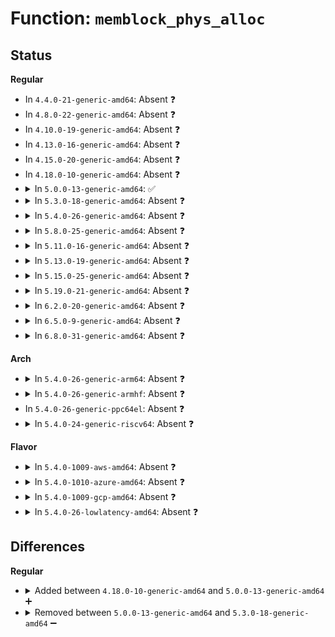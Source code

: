 # Function: <code>memblock_phys_alloc</code>

## Status
<b>Regular</b>
<ul>
<li>
In <code>4.4.0-21-generic-amd64</code>: Absent ❓
</li>
<li>
In <code>4.8.0-22-generic-amd64</code>: Absent ❓
</li>
<li>
In <code>4.10.0-19-generic-amd64</code>: Absent ❓
</li>
<li>
In <code>4.13.0-16-generic-amd64</code>: Absent ❓
</li>
<li>
In <code>4.15.0-20-generic-amd64</code>: Absent ❓
</li>
<li>
In <code>4.18.0-10-generic-amd64</code>: Absent ❓
</li>
<li>
<details>
<summary>In <code>5.0.0-13-generic-amd64</code>: ✅</summary>

```c
phys_addr_t memblock_phys_alloc(phys_addr_t size, phys_addr_t align)
```

```json
{
  "name": "memblock_phys_alloc",
  "collision_type": "Unique Global",
  "inline_type": "No",
  "funcs": [
    {
      "addr": 18446744071604789120,
      "name": "memblock_phys_alloc",
      "external": true,
      "loc": "mm/memblock.c:1334",
      "file": "mm/memblock.c",
      "inline": "seen, unknown",
      "caller_inline": [],
      "caller_func": [
        "drivers/firmware/efi/memmap.c:efi_memmap_alloc"
      ]
    }
  ],
  "symbols": [
    {
      "addr": 18446744071604789120,
      "name": "memblock_phys_alloc",
      "section": ".init.text",
      "bind": "STB_GLOBAL",
      "size": 18
    }
  ]
}
```
</details>
</li>
<li>
<details>
<summary>In <code>5.3.0-18-generic-amd64</code>: Absent ❓</summary>

```json
{
  "name": "memblock_phys_alloc",
  "collision_type": "Static Duplication",
  "inline_type": "Full",
  "funcs": [
    {
      "addr": 18446744071604704300,
      "name": "memblock_phys_alloc",
      "external": false,
      "loc": "include/linux/memblock.h:354",
      "file": "arch/x86/kernel/e820.c",
      "inline": "declared, inlined",
      "caller_inline": [
        "arch/x86/kernel/e820.c:e820__memblock_alloc_reserved"
      ],
      "caller_func": []
    },
    {
      "addr": 18446744071605118041,
      "name": "memblock_phys_alloc",
      "external": false,
      "loc": "include/linux/memblock.h:354",
      "file": "drivers/firmware/efi/memmap.c",
      "inline": "declared, inlined",
      "caller_inline": [
        "drivers/firmware/efi/memmap.c:efi_memmap_alloc"
      ],
      "caller_func": []
    }
  ],
  "symbols": []
}
```
</details>
</li>
<li>
<details>
<summary>In <code>5.4.0-26-generic-amd64</code>: Absent ❓</summary>

```json
{
  "name": "memblock_phys_alloc",
  "collision_type": "Static Duplication",
  "inline_type": "Full",
  "funcs": [
    {
      "addr": 18446744071604716688,
      "name": "memblock_phys_alloc",
      "external": false,
      "loc": "include/linux/memblock.h:354",
      "file": "arch/x86/kernel/e820.c",
      "inline": "declared, inlined",
      "caller_inline": [
        "arch/x86/kernel/e820.c:e820__memblock_alloc_reserved"
      ],
      "caller_func": []
    },
    {
      "addr": 18446744071605157490,
      "name": "memblock_phys_alloc",
      "external": false,
      "loc": "include/linux/memblock.h:354",
      "file": "drivers/firmware/efi/memmap.c",
      "inline": "declared, inlined",
      "caller_inline": [
        "drivers/firmware/efi/memmap.c:efi_memmap_alloc"
      ],
      "caller_func": []
    }
  ],
  "symbols": []
}
```
</details>
</li>
<li>
<details>
<summary>In <code>5.8.0-25-generic-amd64</code>: Absent ❓</summary>

```json
{
  "name": "memblock_phys_alloc",
  "collision_type": "Static Duplication",
  "inline_type": "Full",
  "funcs": [
    {
      "addr": 18446744071609063870,
      "name": "memblock_phys_alloc",
      "external": false,
      "loc": "include/linux/memblock.h:357",
      "file": "arch/x86/kernel/e820.c",
      "inline": "declared, inlined",
      "caller_inline": [
        "arch/x86/kernel/e820.c:e820__memblock_alloc_reserved"
      ],
      "caller_func": []
    },
    {
      "addr": 18446744071609426594,
      "name": "memblock_phys_alloc",
      "external": false,
      "loc": "include/linux/memblock.h:357",
      "file": "drivers/firmware/efi/memmap.c",
      "inline": "declared, inlined",
      "caller_inline": [
        "drivers/firmware/efi/memmap.c:efi_memmap_alloc"
      ],
      "caller_func": []
    }
  ],
  "symbols": []
}
```
</details>
</li>
<li>
<details>
<summary>In <code>5.11.0-16-generic-amd64</code>: Absent ❓</summary>

```json
{
  "name": "memblock_phys_alloc",
  "collision_type": "Static Duplication",
  "inline_type": "Full",
  "funcs": [
    {
      "addr": 18446744071612127259,
      "name": "memblock_phys_alloc",
      "external": false,
      "loc": "include/linux/memblock.h:390",
      "file": "arch/x86/kernel/e820.c",
      "inline": "declared, inlined",
      "caller_inline": [
        "arch/x86/kernel/e820.c:e820__memblock_alloc_reserved"
      ],
      "caller_func": []
    },
    {
      "addr": 18446744071612500409,
      "name": "memblock_phys_alloc",
      "external": false,
      "loc": "include/linux/memblock.h:390",
      "file": "drivers/firmware/efi/memmap.c",
      "inline": "declared, inlined",
      "caller_inline": [
        "drivers/firmware/efi/memmap.c:efi_memmap_alloc"
      ],
      "caller_func": []
    }
  ],
  "symbols": []
}
```
</details>
</li>
<li>
<details>
<summary>In <code>5.13.0-19-generic-amd64</code>: Absent ❓</summary>

```json
{
  "name": "memblock_phys_alloc",
  "collision_type": "Static Duplication",
  "inline_type": "Full",
  "funcs": [
    {
      "addr": 18446744071614267183,
      "name": "memblock_phys_alloc",
      "external": false,
      "loc": "include/linux/memblock.h:390",
      "file": "arch/x86/kernel/e820.c",
      "inline": "declared, inlined",
      "caller_inline": [
        "arch/x86/kernel/e820.c:e820__memblock_alloc_reserved"
      ],
      "caller_func": []
    },
    {
      "addr": 18446744071614642595,
      "name": "memblock_phys_alloc",
      "external": false,
      "loc": "include/linux/memblock.h:390",
      "file": "drivers/firmware/efi/memmap.c",
      "inline": "declared, inlined",
      "caller_inline": [
        "drivers/firmware/efi/memmap.c:efi_memmap_alloc"
      ],
      "caller_func": []
    }
  ],
  "symbols": []
}
```
</details>
</li>
<li>
<details>
<summary>In <code>5.15.0-25-generic-amd64</code>: Absent ❓</summary>

```json
{
  "name": "memblock_phys_alloc",
  "collision_type": "Static Duplication",
  "inline_type": "Full",
  "funcs": [
    {
      "addr": 18446744071615189266,
      "name": "memblock_phys_alloc",
      "external": false,
      "loc": "include/linux/memblock.h:391",
      "file": "arch/x86/kernel/e820.c",
      "inline": "declared, inlined",
      "caller_inline": [
        "arch/x86/kernel/e820.c:e820__memblock_alloc_reserved"
      ],
      "caller_func": []
    },
    {
      "addr": 18446744071615600553,
      "name": "memblock_phys_alloc",
      "external": false,
      "loc": "include/linux/memblock.h:391",
      "file": "drivers/firmware/efi/memmap.c",
      "inline": "declared, inlined",
      "caller_inline": [
        "drivers/firmware/efi/memmap.c:efi_memmap_alloc"
      ],
      "caller_func": []
    }
  ],
  "symbols": []
}
```
</details>
</li>
<li>
<details>
<summary>In <code>5.19.0-21-generic-amd64</code>: Absent ❓</summary>

```json
{
  "name": "memblock_phys_alloc",
  "collision_type": "Static Duplication",
  "inline_type": "Full",
  "funcs": [
    {
      "addr": 18446744071616956303,
      "name": "memblock_phys_alloc",
      "external": false,
      "loc": "include/linux/memblock.h:407",
      "file": "arch/x86/kernel/e820.c",
      "inline": "declared, inlined",
      "caller_inline": [
        "arch/x86/kernel/e820.c:e820__memblock_alloc_reserved"
      ],
      "caller_func": []
    },
    {
      "addr": 18446744071617410261,
      "name": "memblock_phys_alloc",
      "external": false,
      "loc": "include/linux/memblock.h:407",
      "file": "drivers/firmware/efi/memmap.c",
      "inline": "declared, inlined",
      "caller_inline": [
        "drivers/firmware/efi/memmap.c:efi_memmap_alloc"
      ],
      "caller_func": []
    }
  ],
  "symbols": []
}
```
</details>
</li>
<li>
<details>
<summary>In <code>6.2.0-20-generic-amd64</code>: Absent ❓</summary>

```json
{
  "name": "memblock_phys_alloc",
  "collision_type": "Static Duplication",
  "inline_type": "Full",
  "funcs": [
    {
      "addr": 18446744071627570018,
      "name": "memblock_phys_alloc",
      "external": false,
      "loc": "include/linux/memblock.h:407",
      "file": "arch/x86/kernel/e820.c",
      "inline": "declared, inlined",
      "caller_inline": [
        "arch/x86/kernel/e820.c:e820__memblock_alloc_reserved"
      ],
      "caller_func": []
    },
    {
      "addr": 18446744071627740565,
      "name": "memblock_phys_alloc",
      "external": false,
      "loc": "include/linux/memblock.h:407",
      "file": "arch/x86/platform/efi/memmap.c",
      "inline": "declared, inlined",
      "caller_inline": [
        "arch/x86/platform/efi/memmap.c:efi_memmap_alloc"
      ],
      "caller_func": []
    }
  ],
  "symbols": []
}
```
</details>
</li>
<li>
<details>
<summary>In <code>6.5.0-9-generic-amd64</code>: Absent ❓</summary>

```json
{
  "name": "memblock_phys_alloc",
  "collision_type": "Static Duplication",
  "inline_type": "Full",
  "funcs": [
    {
      "addr": 18446744071619321842,
      "name": "memblock_phys_alloc",
      "external": false,
      "loc": "include/linux/memblock.h:406",
      "file": "arch/x86/kernel/e820.c",
      "inline": "declared, inlined",
      "caller_inline": [
        "arch/x86/kernel/e820.c:e820__memblock_alloc_reserved"
      ],
      "caller_func": []
    },
    {
      "addr": 18446744071619500005,
      "name": "memblock_phys_alloc",
      "external": false,
      "loc": "include/linux/memblock.h:406",
      "file": "arch/x86/platform/efi/memmap.c",
      "inline": "declared, inlined",
      "caller_inline": [
        "arch/x86/platform/efi/memmap.c:efi_memmap_alloc"
      ],
      "caller_func": []
    }
  ],
  "symbols": []
}
```
</details>
</li>
<li>
<details>
<summary>In <code>6.8.0-31-generic-amd64</code>: Absent ❓</summary>

```json
{
  "name": "memblock_phys_alloc",
  "collision_type": "Static Duplication",
  "inline_type": "Full",
  "funcs": [
    {
      "addr": 18446744071621614962,
      "name": "memblock_phys_alloc",
      "external": false,
      "loc": "include/linux/memblock.h:418",
      "file": "arch/x86/kernel/e820.c",
      "inline": "declared, inlined",
      "caller_inline": [
        "arch/x86/kernel/e820.c:e820__memblock_alloc_reserved"
      ],
      "caller_func": []
    },
    {
      "addr": 18446744071621796837,
      "name": "memblock_phys_alloc",
      "external": false,
      "loc": "include/linux/memblock.h:418",
      "file": "arch/x86/platform/efi/memmap.c",
      "inline": "declared, inlined",
      "caller_inline": [
        "arch/x86/platform/efi/memmap.c:efi_memmap_alloc"
      ],
      "caller_func": []
    }
  ],
  "symbols": []
}
```
</details>
</li>
</ul>
<b>Arch</b>
<ul>
<li>
<details>
<summary>In <code>5.4.0-26-generic-arm64</code>: Absent ❓</summary>

```json
{
  "name": "memblock_phys_alloc",
  "collision_type": "Static Duplication",
  "inline_type": "Full",
  "funcs": [
    {
      "addr": 18446603336510831484,
      "name": "memblock_phys_alloc",
      "external": false,
      "loc": "include/linux/memblock.h:354",
      "file": "arch/arm64/mm/mmu.c",
      "inline": "declared, inlined",
      "caller_inline": [
        "arch/arm64/mm/mmu.c:early_pgtable_alloc"
      ],
      "caller_func": []
    },
    {
      "addr": 18446603336511285152,
      "name": "memblock_phys_alloc",
      "external": false,
      "loc": "include/linux/memblock.h:354",
      "file": "drivers/firmware/efi/memmap.c",
      "inline": "declared, inlined",
      "caller_inline": [
        "drivers/firmware/efi/memmap.c:efi_memmap_alloc"
      ],
      "caller_func": []
    }
  ],
  "symbols": []
}
```
</details>
</li>
<li>
<details>
<summary>In <code>5.4.0-26-generic-armhf</code>: Absent ❓</summary>

```json
{
  "name": "memblock_phys_alloc",
  "collision_type": "Static Duplication",
  "inline_type": "Full",
  "funcs": [
    {
      "addr": 3243275664,
      "name": "memblock_phys_alloc",
      "external": false,
      "loc": "include/linux/memblock.h:354",
      "file": "arch/arm/mm/init.c",
      "inline": "declared, inlined",
      "caller_inline": [
        "arch/arm/mm/init.c:arm_memblock_steal"
      ],
      "caller_func": []
    },
    {
      "addr": 3243936620,
      "name": "memblock_phys_alloc",
      "external": false,
      "loc": "include/linux/memblock.h:354",
      "file": "drivers/firmware/efi/memmap.c",
      "inline": "declared, inlined",
      "caller_inline": [
        "drivers/firmware/efi/memmap.c:efi_memmap_alloc"
      ],
      "caller_func": []
    }
  ],
  "symbols": []
}
```
</details>
</li>
<li>
In <code>5.4.0-26-generic-ppc64el</code>: Absent ❓
</li>
<li>
<details>
<summary>In <code>5.4.0-24-generic-riscv64</code>: Absent ❓</summary>

```json
{
  "name": "memblock_phys_alloc",
  "collision_type": "Unique Static",
  "inline_type": "Full",
  "funcs": [
    {
      "addr": 18446743936270612428,
      "name": "memblock_phys_alloc",
      "external": false,
      "loc": "include/linux/memblock.h:354",
      "file": "arch/riscv/mm/init.c",
      "inline": "declared, inlined",
      "caller_inline": [
        "arch/riscv/mm/init.c:create_pgd_mapping",
        "arch/riscv/mm/init.c:create_pgd_mapping"
      ],
      "caller_func": []
    }
  ],
  "symbols": []
}
```
</details>
</li>
</ul>
<b>Flavor</b>
<ul>
<li>
<details>
<summary>In <code>5.4.0-1009-aws-amd64</code>: Absent ❓</summary>

```json
{
  "name": "memblock_phys_alloc",
  "collision_type": "Static Duplication",
  "inline_type": "Full",
  "funcs": [
    {
      "addr": 18446744071604642978,
      "name": "memblock_phys_alloc",
      "external": false,
      "loc": "include/linux/memblock.h:354",
      "file": "arch/x86/kernel/e820.c",
      "inline": "declared, inlined",
      "caller_inline": [
        "arch/x86/kernel/e820.c:e820__memblock_alloc_reserved"
      ],
      "caller_func": []
    },
    {
      "addr": 18446744071605047928,
      "name": "memblock_phys_alloc",
      "external": false,
      "loc": "include/linux/memblock.h:354",
      "file": "drivers/firmware/efi/memmap.c",
      "inline": "declared, inlined",
      "caller_inline": [
        "drivers/firmware/efi/memmap.c:efi_memmap_alloc"
      ],
      "caller_func": []
    }
  ],
  "symbols": []
}
```
</details>
</li>
<li>
<details>
<summary>In <code>5.4.0-1010-azure-amd64</code>: Absent ❓</summary>

```json
{
  "name": "memblock_phys_alloc",
  "collision_type": "Static Duplication",
  "inline_type": "Full",
  "funcs": [
    {
      "addr": 18446744071604610912,
      "name": "memblock_phys_alloc",
      "external": false,
      "loc": "include/linux/memblock.h:354",
      "file": "arch/x86/kernel/e820.c",
      "inline": "declared, inlined",
      "caller_inline": [
        "arch/x86/kernel/e820.c:e820__memblock_alloc_reserved"
      ],
      "caller_func": []
    },
    {
      "addr": 18446744071605013268,
      "name": "memblock_phys_alloc",
      "external": false,
      "loc": "include/linux/memblock.h:354",
      "file": "drivers/firmware/efi/memmap.c",
      "inline": "declared, inlined",
      "caller_inline": [
        "drivers/firmware/efi/memmap.c:efi_memmap_alloc"
      ],
      "caller_func": []
    }
  ],
  "symbols": []
}
```
</details>
</li>
<li>
<details>
<summary>In <code>5.4.0-1009-gcp-amd64</code>: Absent ❓</summary>

```json
{
  "name": "memblock_phys_alloc",
  "collision_type": "Static Duplication",
  "inline_type": "Full",
  "funcs": [
    {
      "addr": 18446744071604720770,
      "name": "memblock_phys_alloc",
      "external": false,
      "loc": "include/linux/memblock.h:354",
      "file": "arch/x86/kernel/e820.c",
      "inline": "declared, inlined",
      "caller_inline": [
        "arch/x86/kernel/e820.c:e820__memblock_alloc_reserved"
      ],
      "caller_func": []
    },
    {
      "addr": 18446744071605134503,
      "name": "memblock_phys_alloc",
      "external": false,
      "loc": "include/linux/memblock.h:354",
      "file": "drivers/firmware/efi/memmap.c",
      "inline": "declared, inlined",
      "caller_inline": [
        "drivers/firmware/efi/memmap.c:efi_memmap_alloc"
      ],
      "caller_func": []
    }
  ],
  "symbols": []
}
```
</details>
</li>
<li>
<details>
<summary>In <code>5.4.0-26-lowlatency-amd64</code>: Absent ❓</summary>

```json
{
  "name": "memblock_phys_alloc",
  "collision_type": "Static Duplication",
  "inline_type": "Full",
  "funcs": [
    {
      "addr": 18446744071604720800,
      "name": "memblock_phys_alloc",
      "external": false,
      "loc": "include/linux/memblock.h:354",
      "file": "arch/x86/kernel/e820.c",
      "inline": "declared, inlined",
      "caller_inline": [
        "arch/x86/kernel/e820.c:e820__memblock_alloc_reserved"
      ],
      "caller_func": []
    },
    {
      "addr": 18446744071605161684,
      "name": "memblock_phys_alloc",
      "external": false,
      "loc": "include/linux/memblock.h:354",
      "file": "drivers/firmware/efi/memmap.c",
      "inline": "declared, inlined",
      "caller_inline": [
        "drivers/firmware/efi/memmap.c:efi_memmap_alloc"
      ],
      "caller_func": []
    }
  ],
  "symbols": []
}
```
</details>
</li>
</ul>

## Differences
<b>Regular</b>
<ul>
<li>
<details>
<summary>Added between <code>4.18.0-10-generic-amd64</code> and <code>5.0.0-13-generic-amd64</code> ➕</summary>

```c
phys_addr_t memblock_phys_alloc(phys_addr_t size, phys_addr_t align)
```
</details>
</li>
<li>
<details>
<summary>Removed between <code>5.0.0-13-generic-amd64</code> and <code>5.3.0-18-generic-amd64</code> ➖</summary>

```c
phys_addr_t memblock_phys_alloc(phys_addr_t size, phys_addr_t align)
```
</details>
</li>
</ul>
